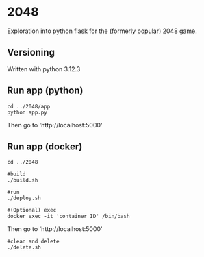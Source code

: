 # 2048
Exploration into python flask for the (formerly popular) 2048 game.

## Versioning
Written with python 3.12.3

## Run app (python)
``` 
cd ../2048/app
python app.py 
```
Then go to 'http://localhost:5000'

## Run app (docker)
```
cd ../2048

#build
./build.sh

#run
./deploy.sh

#(Optional) exec
docker exec -it 'container ID' /bin/bash
```
Then go to 'http://localhost:5000'

```
#clean and delete
./delete.sh
```
